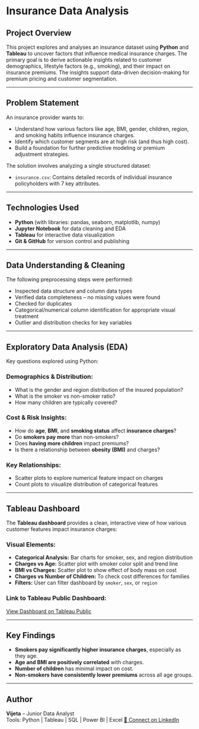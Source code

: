 # Insurance Data Analysis

## Project Overview

This project explores and analyses an insurance dataset using **Python** and **Tableau** to uncover factors that influence medical insurance charges. The primary goal is to derive actionable insights related to customer demographics, lifestyle factors (e.g., smoking), and their impact on insurance premiums. The insights support data-driven decision-making for premium pricing and customer segmentation.

---

## Problem Statement

An insurance provider wants to:

- Understand how various factors like age, BMI, gender, children, region, and smoking habits influence insurance charges.
- Identify which customer segments are at high risk (and thus high cost).
- Build a foundation for further predictive modeling or premium adjustment strategies.

The solution involves analyzing a single structured dataset:

- `insurance.csv`: Contains detailed records of individual insurance policyholders with 7 key attributes.

---

## Technologies Used

- **Python** (with libraries: pandas, seaborn, matplotlib, numpy)
- **Jupyter Notebook** for data cleaning and EDA
- **Tableau** for interactive data visualization
- **Git & GitHub** for version control and publishing

---

## Data Understanding & Cleaning

The following preprocessing steps were performed:

- Inspected data structure and column data types
- Verified data completeness – no missing values were found
- Checked for duplicates
- Categorical/numerical column identification for appropriate visual treatment
- Outlier and distribution checks for key variables

---

## Exploratory Data Analysis (EDA)

Key questions explored using Python:

### Demographics & Distribution:

- What is the gender and region distribution of the insured population?
- What is the smoker vs non-smoker ratio?
- How many children are typically covered?

### Cost & Risk Insights:

- How do **age**, **BMI**, and **smoking status** affect **insurance charges**?
- Do **smokers pay more** than non-smokers?
- Does **having more children** impact premiums?
- Is there a relationship between **obesity (BMI)** and charges?

### Key Relationships:

- Scatter plots to explore numerical feature impact on charges
- Count plots to visualize distribution of categorical features

---

## Tableau Dashboard

The **Tableau dashboard** provides a clean, interactive view of how various customer features impact insurance charges:

### Visual Elements:

- **Categorical Analysis:** Bar charts for smoker, sex, and region distribution
- **Charges vs Age:** Scatter plot with smoker color split and trend line
- **BMI vs Charges:** Scatter plot to show effect of body mass on cost
- **Charges vs Number of Children:** To check cost differences for families
- **Filters:** User can filter dashboard by `smoker`, `sex`, or `region`

### Link to Tableau Public Dashboard:
[View Dashboard on Tableau Public](https://public.tableau.com/app/profile/viijeta.r/viz/InsuranceDataAnalysis_17522524069880/InsuranceDataAnalysis?publish=yes)

---

## Key Findings

- **Smokers pay significantly higher insurance charges**, especially as they age.
- **Age and BMI are positively correlated** with charges.
- **Number of children** has minimal impact on cost.
- **Non-smokers have consistently lower premiums** across all age groups.

---

## Author

**Vijeta** – Junior Data Analyst  
Tools: Python | Tableau | SQL | Power BI  | Excel
[🔗 Connect on LinkedIn](https://www.linkedin.com/in/viijetar/)
